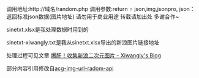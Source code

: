 调用地址:http://域名/random.php 调用参数:return = json,img,jsonpro,  json：返回标准json数据(图片地址) 请勿用于商业用途 转载请加出处 多谢合作~

sinetxt.xlsx是我处理数据时用到的

sinetxt-xiwangly.txt是我从sinetxt.xlsx导出的新浪图片链接地址

处理过程可见文章 [爆肝！收集新浪二次元图片 - Xiwangly's Blog](https://www.xiwangly.top/%e7%88%86%e8%82%9d%ef%bc%81%e6%94%b6%e9%9b%86%e6%96%b0%e6%b5%aa%e4%ba%8c%e6%ac%a1%e5%85%83%e5%9b%be%e7%89%87.html)

部分内容引用修改自[acg-img-url-radom-api](https://github.com/tleba/acg-img-url-radom-api)